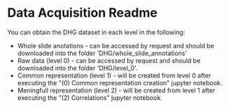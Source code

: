 # Data Acquisition Readme

You can obtain the DHG dataset in each level in the following:

- Whole slide anotations - can be accessed by request and should be downloaded into the folder 'DHG/whole_slide_annotations'
- Raw data (level 0) - can be accessed by request and should be downloaded into the folder 'DHG/level_0'.
- Common representation (level 1) - will be created from level 0 after executing the "(0) Common representation creation" jupyter notebook.
- Meningfull representation (level 2) - will be created from level 1 after executing the "(2) Correlations" jupyter notebook.
